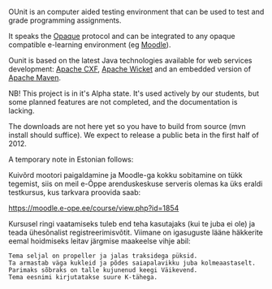 OUnit is an computer aided testing environment that can be used to test
and grade programming assignments.

It speaks the [Opaque](http://docs.moodle.org/en/Development:Opaque) protocol and can be integrated to any opaque compatible e-learning environment (eg [Moodle](http://www.moodle.org)).


Ounit is based on the latest Java technologies available for web services development: [Apache CXF](http://cxf.apache.org/), [Apache Wicket](http://wicket.apache.org/) and an embedded version of [Apache Maven](http://maven.apache.org/).

NB! This project is in it's Alpha state. It's used actively by our students, but some planned features are not completed, and the documentation is lacking.

The downloads are not here yet so you have to build from source (mvn install should suffice). We expect to release a public beta in the first half of 2012.

A temporary note in Estonian follows:

Kuivõrd mootori paigaldamine ja Moodle-ga kokku sobitamine on tükk tegemist, siis
on meil e-Õppe arenduskeskuse serveris olemas ka üks eraldi testkursus, kus tarkvara proovida saab:


https://moodle.e-ope.ee/course/view.php?id=1854


Kursusel ringi vaatamiseks tuleb end teha kasutajaks (kui te juba ei ole) ja
teada ühesõnalist registreerimisvõtit. Viimane on igasuguste lääne häkkerite eemal hoidmiseks
leitav järgmise maakeelse vihje abil:

```
Tema seljal on propeller ja jalas traksidega püksid.
Ta armastab väga kukleid ja põdes saiapalavikku juba kolmeaastaselt.
Parimaks sõbraks on talle kujunenud keegi Väikevend.
Tema eesnimi kirjutatakse suure K-tähega.
```